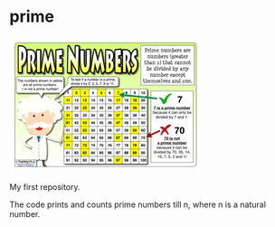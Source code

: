 # prime

<img src="./prime.jpeg">

My first repository.

The code prints and counts prime numbers till n, where n is a natural number.
